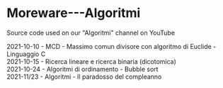 # Moreware---Algoritmi
Source code used on our "Algoritmi" channel on YouTube

2021-10-10 - MCD - Massimo comun divisore con algoritmo di Euclide - Linguaggio C<br />
2021-10-15 - Ricerca lineare e ricerca binaria (dicotomica)<br />
2021-10-24 - Algoritmi di ordinamento - Bubble sort<br />
2021-11/23 - Algoritmi - Il paradosso del compleanno <br />
